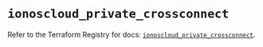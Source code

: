 # `ionoscloud_private_crossconnect`

Refer to the Terraform Registry for docs: [`ionoscloud_private_crossconnect`](https://registry.terraform.io/providers/ionos-cloud/ionoscloud/6.4.17/docs/resources/private_crossconnect).
